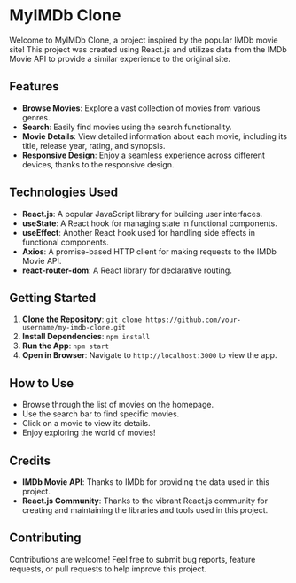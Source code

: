 # MyIMDb Clone

Welcome to MyIMDb Clone, a project inspired by the popular IMDb movie site! This project was created using React.js and utilizes data from the IMDb Movie API to provide a similar experience to the original site.

## Features

- **Browse Movies**: Explore a vast collection of movies from various genres.
- **Search**: Easily find movies using the search functionality.
- **Movie Details**: View detailed information about each movie, including its title, release year, rating, and synopsis.
- **Responsive Design**: Enjoy a seamless experience across different devices, thanks to the responsive design.

## Technologies Used

- **React.js**: A popular JavaScript library for building user interfaces.
- **useState**: A React hook for managing state in functional components.
- **useEffect**: Another React hook used for handling side effects in functional components.
- **Axios**: A promise-based HTTP client for making requests to the IMDb Movie API.
- **react-router-dom**: A React library for declarative routing.

## Getting Started

1. **Clone the Repository**: `git clone https://github.com/your-username/my-imdb-clone.git`
2. **Install Dependencies**: `npm install`
3. **Run the App**: `npm start`
4. **Open in Browser**: Navigate to `http://localhost:3000` to view the app.

## How to Use

- Browse through the list of movies on the homepage.
- Use the search bar to find specific movies.
- Click on a movie to view its details.
- Enjoy exploring the world of movies!

## Credits

- **IMDb Movie API**: Thanks to IMDb for providing the data used in this project.
- **React.js Community**: Thanks to the vibrant React.js community for creating and maintaining the libraries and tools used in this project.

## Contributing

Contributions are welcome! Feel free to submit bug reports, feature requests, or pull requests to help improve this project.
